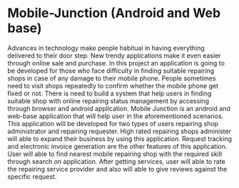 # Mobile-Junction (Android and Web base)
Advances in technology make people habitual in having everything delivered to their door step. 
New trendy applications make it even easier through online sale and purchase. In this project an application is going to be
developed for those who face difficulty in finding suitable repairing shops in case of any damage to their mobile phone. 
People sometimes need to visit shops repeatedly to confirm whether the mobile phone get fixed or not. There is need to build a 
system that help users in finding suitable shop with online repairing status management by accessing through browser and android 
application. Mobile Junction is an android and web-base application that will help user in the aforementioned scenarios. 
This application will be developed for two types of users repairing shop administrator and repairing requester. 
High rated repairing shops administer will able to expand their business by using this application. Request tracking and 
electronic invoice generation are the other features of this application. User will able to find nearest mobile repairing 
shop with the required skill through search on application. After getting services, user will able to rate the repairing service 
provider and also will able to give reviews against the specific request.
